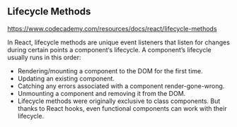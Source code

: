 ## Lifecycle Methods
https://www.codecademy.com/resources/docs/react/lifecycle-methods

In React, lifecycle methods are unique event listeners that listen for changes during certain points a component‘s lifecycle. A component’s lifecycle usually runs in this order:

- Rendering/mounting a component to the DOM for the first time.
- Updating an existing component.
- Catching any errors associated with a component render-gone-wrong.
- Unmounting a component and removing it from the DOM.
- Lifecycle methods were originally exclusive to class components. But thanks to React hooks, even functional components can work with their lifecycle.


